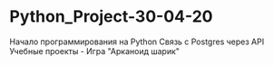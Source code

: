 # Python_Project-30-04-20
Начало программирования на Python 
Связь с Postgres через API
Учебные проекты - Игра "Арканоид шарик"
